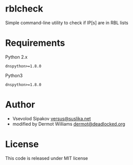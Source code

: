 rblcheck
==
Simple command-line utility to check if IP[s] are in RBL lists

Requirements
==
Python 2.x

    dnspython>=1.8.0

Python3

    dnspython>=1.8.0

Author
==
- Vsevolod Sipakov <versus@suslika.net>
- modified by Dermot Williams <dermot@deadlocked.org>

License
==
This code is released under MIT license
